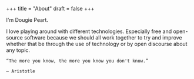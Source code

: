 +++
title = "About"
draft = false
+++

I'm Dougie Peart.

I love playing around with different technologies. Especially free and open-source software because we should all work together to try and improve whether that be through the use of technology or by open discourse about any topic.

```nil
“The more you know, the more you know you don't know.”

― Aristotle
```